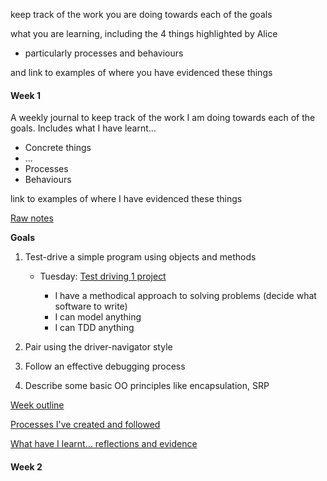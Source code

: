 keep track of the work you are doing towards each of the goals

what you are learning, including the 4 things highlighted by Alice
- particularly processes and behaviours

and link to examples of where you have evidenced these things

#### Week 1

A weekly journal to keep track of the work I am doing towards each of the goals.
Includes what I have learnt...
- Concrete things
- ...
- Processes
- Behaviours

link to examples of where I have evidenced these things


[Raw notes]()

**Goals**

1. Test-drive a simple program using objects and methods
    - Tuesday: [Test driving 1 project](https://diode.makersacademy.com/students/mattTea/projects/4451)

      - I have a methodical approach to solving problems (decide what software to write)
      - I can model anything
      - I can TDD anything

2. Pair using the driver-navigator style
3. Follow an effective debugging process
4. Describe some basic OO principles like encapsulation, SRP


[Week outline]()

[Processes I've created and followed]()

[What have I learnt... reflections and evidence]()


#### Week 2
